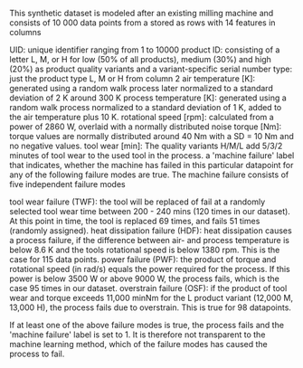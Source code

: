 This synthetic dataset is modeled after an existing milling machine and consists of 10 000 data points from a stored as rows with 14 features in columns

UID: unique identifier ranging from 1 to 10000
product ID: consisting of a letter L, M, or H for low (50% of all products), medium (30%) and high (20%) as product quality variants and a variant-specific serial number
type: just the product type L, M or H from column 2
air temperature [K]: generated using a random walk process later normalized to a standard deviation of 2 K around 300 K
process temperature [K]: generated using a random walk process normalized to a standard deviation of 1 K, added to the air temperature plus 10 K.
rotational speed [rpm]: calculated from a power of 2860 W, overlaid with a normally distributed noise
torque [Nm]: torque values are normally distributed around 40 Nm with a SD = 10 Nm and no negative values.
tool wear [min]: The quality variants H/M/L add 5/3/2 minutes of tool wear to the used tool in the process.
a 'machine failure' label that indicates, whether the machine has failed in this particular datapoint for any of the following failure modes are true.
The machine failure consists of five independent failure modes

tool wear failure (TWF): the tool will be replaced of fail at a randomly selected tool wear time between 200 - 240 mins (120 times in our dataset). At this point in time, the tool is replaced 69 times, and fails 51 times (randomly assigned).
heat dissipation failure (HDF): heat dissipation causes a process failure, if the difference between air- and process temperature is below 8.6 K and the tools rotational speed is below 1380 rpm. This is the case for 115 data points.
power failure (PWF): the product of torque and rotational speed (in rad/s) equals the power required for the process. If this power is below 3500 W or above 9000 W, the process fails, which is the case 95 times in our dataset.
overstrain failure (OSF): if the product of tool wear and torque exceeds 11,000 minNm for the L product variant (12,000 M, 13,000 H), the process fails due to overstrain. This is true for 98 datapoints.

If at least one of the above failure modes is true, the process fails and the 'machine failure' label is set to 1. It is therefore not transparent to the machine learning method, which of the failure modes has caused the process to fail.